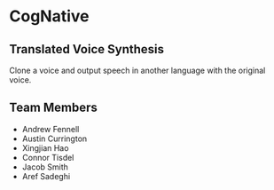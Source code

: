 # CogNative
## Translated Voice Synthesis

Clone a voice and output speech in another language with the original voice.

## Team Members

- Andrew Fennell
- Austin Currington
- Xingjian Hao
- Connor Tisdel
- Jacob Smith
- Aref Sadeghi


